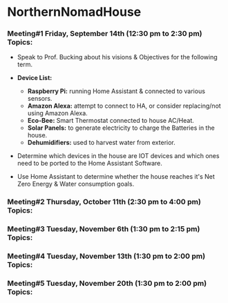 # NorthernNomadHouse #

<h3>Meeting#1 Friday, September 14th (12:30 pm to 2:30 pm) Topics: </h3>

 - Speak to Prof. Bucking about his visions & Objectives for the following term.
 
 - **Device List:**
   - **Raspberry Pi:** running Home Assistant & connected to various sensors.
   - **Amazon Alexa:** attempt to connect to HA, or consider replacing/not using Amazon Alexa.
   - **Eco-Bee:** Smart Thermostat connected to house AC/Heat.
   - **Solar Panels:** to generate electricity to charge the Batteries in the house.
   - **Dehumidifiers:** used to harvest water from exterior.
   
 - Determine which devices in the house are IOT devices and which ones need to be ported to the Home Assistant Software.
 - Use Home Assistant to determine whether the house reaches it's Net Zero Energy & Water consumption goals.

<h3>Meeting#2 Thursday, October 11th (2:30 pm to 4:00 pm) Topics:</h3>

<h3>Meeting#3 Tuesday, November 6th (1:30 pm to 2:15 pm) Topics:</h3>

<h3>Meeting#4 Tuesday, November 13th (1:30 pm to 2:00 pm) Topics:</h3>

<h3>Meeting#5 Tuesday, November 20th (1:30 pm to 2:00 pm) Topics:</h3>
